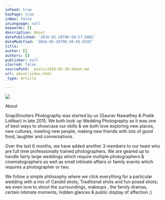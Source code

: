 ```yaml
---
inFeed: true
hasPage: true
inNav: false
inLanguage: null
keywords: []
description: About
datePublished: '2016-05-28T06:50:57.608Z'
dateModified: '2016-05-28T06:50:56.824Z'
title: ''
author: []
authors: []
publisher: null
starred: false
sourcePath: _posts/2016-05-28-about.md
url: about/index.html
_type: Article

---
```

![](https://the-grid-user-content.s3-us-west-2.amazonaws.com/818f8984-fdea-4dc0-8801-0c1f55e96775.jpg)

About

SnapShooters Photography was started by us (Gaurav Nawathey & Pratik Lotlikar) in late 2015\. We both took up Wedding Photography as it was one of best ways to showcase our skills & we both love exploring new places, new cultures, meeting new people, making new friends with lots of good food, laughter and conversations.

Over the last 6 months, we have added another 3 members to our team who are full time professionally trained photographers. We are geared up to handle fairly large weddings which require multiple photographers & cinematographers as well as small intimate affairs or family events which requires a photographer or two.

We follow a simple philosophy where we click everything for a particular wedding with a mix of Candid shots, Traditional shots and fun posed shots; we even love to shoot the surroundings, makeups , the family dramas, certain intimate moments, hidden glances & public display of affection ;)